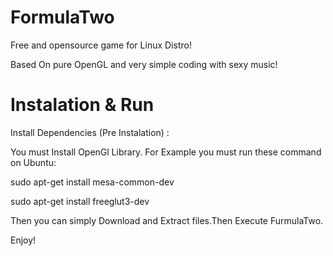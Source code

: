 # FormulaTwo

Free and opensource game for Linux Distro! 

Based On pure OpenGL and very simple coding with sexy music!

# Instalation & Run

Install Dependencies (Pre Instalation) :

You must Install OpenGl Library. For Example you must run these command on Ubuntu:

sudo apt-get install mesa-common-dev

sudo apt-get install freeglut3-dev


Then you can simply Download and Extract files.Then Execute FurmulaTwo.


Enjoy!

